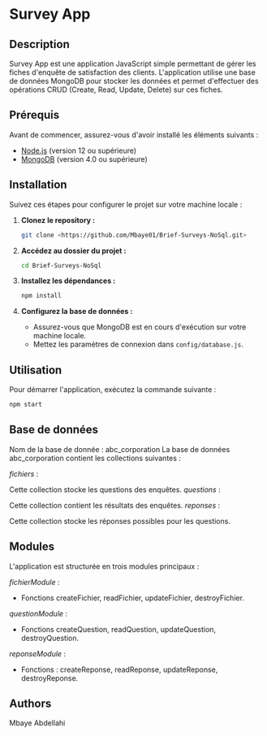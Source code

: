 # Survey App

## Description

Survey App est une application JavaScript simple permettant de gérer les fiches d'enquête de satisfaction des clients. L'application utilise une base de données MongoDB pour stocker les données et permet d'effectuer des opérations CRUD (Create, Read, Update, Delete) sur ces fiches.

## Prérequis

Avant de commencer, assurez-vous d'avoir installé les éléments suivants :

- [Node.js](https://nodejs.org/) (version 12 ou supérieure)
- [MongoDB](https://www.mongodb.com/try/download/community) (version 4.0 ou supérieure)

## Installation

Suivez ces étapes pour configurer le projet sur votre machine locale :

1. **Clonez le repository :**

   ```bash
   git clone <https://github.com/Mbaye01/Brief-Surveys-NoSql.git>
   ```

2. **Accédez au dossier du projet :**

   ```bash
   cd Brief-Surveys-NoSql

   ```

3. **Installez les dépendances :**

   ```bash
   npm install
   ```

4. **Configurez la base de données :**

   - Assurez-vous que MongoDB est en cours d'exécution sur votre machine locale.
   - Mettez les paramètres de connexion dans `config/database.js`.

## Utilisation

Pour démarrer l'application, exécutez la commande suivante :

```bash
npm start
```

## Base de données

Nom de la base de donnée : abc_corporation
La base de données abc_corporation contient les collections suivantes :

_fichiers_ :

Cette collection stocke les questions des enquêtes.
_questions_ :

Cette collection contient les résultats des enquêtes.
_reponses_ :

Cette collection stocke les réponses possibles pour les questions.

## Modules

L'application est structurée en trois modules principaux :

_fichierModule_ :

- Fonctions
  createFichier, readFichier, updateFichier, destroyFichier.

_questionModule_ :

- Fonctions
  createQuestion, readQuestion, updateQuestion, destroyQuestion.

_reponseModule_ :

- Fonctions :
  createReponse, readReponse, updateReponse, destroyReponse.

## Authors

Mbaye Abdellahi
